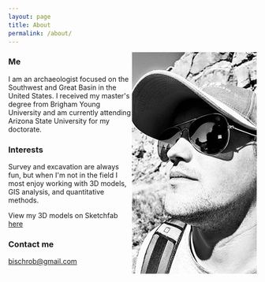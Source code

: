 ```yaml
---
layout: page
title: About
permalink: /about/
---
```


<img align="right" src="/images/ProfilePic.jpg">

### Me

I am an archaeologist focused on the Southwest and Great Basin in the United States. I received my master's degree from Brigham Young University and am currently attending Arizona State University for my doctorate.

### Interests
Survey and excavation are always fun, but when I'm not in the field I most enjoy working with 3D models, GIS analysis, and quantitative methods.

View my 3D models on Sketchfab [here](https://sketchfab.com/rbischoff)

### Contact me

[bischrob@gmail.com](mailto:bischrob@gmail.com)
